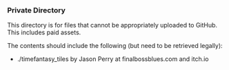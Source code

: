 ### Private Directory

This directory is for files that cannot be appropriately uploaded to GitHub. This includes paid assets.

The contents should include the following (but need to be retrieved legally):
 - ./timefantasy_tiles by Jason Perry at finalbossblues.com and itch.io
